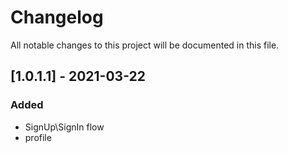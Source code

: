 # Changelog 
All notable changes to this project will be documented in this file.


## [1.0.1.1] - 2021-03-22
### Added
- SignUp\SignIn flow
- profile

